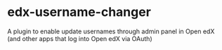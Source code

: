 # edx-username-changer
A plugin to enable update usernames through admin panel in Open edX (and other apps that log into Open edX via OAuth)
